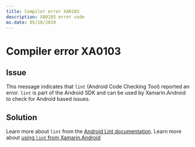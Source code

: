 ```yaml
---
title: Compiler error XA0103
description: XA0103 error code
ms.date: 05/10/2019
---
```

# Compiler error XA0103

## Issue

This message indicates that `lint` (Android Code Checking Tool) reported an error.
`lint` is part of the Android SDK and can be used by Xamarin.Android to check for Android based issues.

## Solution

Learn more about `lint` from the [Android Lint documentation](https://developer.android.com/studio/write/lint).
Learn more about [using `lint` from Xamarin.Android](https://docs.microsoft.com/xamarin/android/deploy-test/building-apps/build-process#androidlintconfig)
